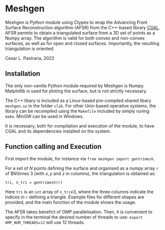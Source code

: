 # Meshgen

Meshgen is Python module using Ctypes to wrap the Advancing Front Surface Reconstruction algorithm (AFSR) from the C++-based library [CGAL](https://doc.cgal.org/latest/Advancing_front_surface_reconstruction/index.html). AFSR permits to obtain a triangulated surface from a 3D set of points as a Numpy array. The algorithm is valid for both convex and non-convex surfaces, as well as for open and closed surfaces. Importantly, the resulting triangulation is oriented.

Cesar L. Pastrana, 2022


## Installation

The only non-vanilla Python module required by Meshgen is Numpy. Matplotlib is used for ploting the surface, but is not strictly necessary.

The C++ libary is included as a Linux-based pre-compiled shared libary `meshgen.so` in the folder `clib`. For other Unix-based operative systems, the library can be recompiled using the `Makefile` included by simply runing `make`. MinGW can be used in Windows.

It is necessary, both for compilation and execution of the module, to have CGAL and its dependencies installed on the system.


## Function calling and Execution
First import the module, for instance via `from meshgen import gentrimesh`.

For a set of $N$ points defining the surface and organised as a numpy array `r` of $N\times 3 (with $x, y$ and $z$ in columns), the triangulation is obtained as:

```
tri, n_tri = gentrimesh(r)
```

Here `tri` is an `int` array of `n_tri`x3, where the three columns indicate the indices in `r` defining a triangle. Example files for different shapes are provided, and the main function of the module shows the usage.

The AFSR takes benefict of OMP parallelisation. Then, it is convenient to specify in the terminal the desired number of threads to use: `export OMP_NUM_THREADS=12` will use 12 threads.






